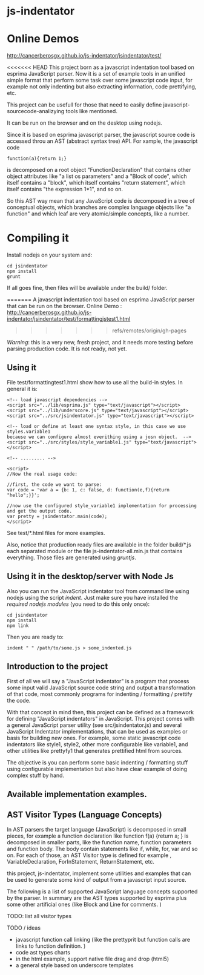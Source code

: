 js-indentator
=============

Online Demos
=============
http://cancerberosgx.github.io/js-indentator/jsindentator/test/

<<<<<<< HEAD
This project born as a javascript indentation tool based on esprima JavaScript parser. Now it is a set of example tools in an unified simple format that perform some task over some javascript code input, for example not only indenting but also extracting information, code prettifying, etc. 

This project can be usefull for those that need to easily define javascript-sourcecode-analizying tools like mentioned. 

It can be run on the browser and on the desktop using nodejs. 

Since it is based on esprima javascript parser, the javascript source code is accessed throu an AST (abstract syntax tree) API. For xample, the javascript code 

	function(a){return 1;}

is decomposed on a root object "FunctionDeclaration" that contains other object attributes like "a list os parameters" and a "Block of code", which itself contains a "block", which itself contains  "return statement", which itself contains "the expression 1*1", and so on. 

So this AST way mean that any JavaScript code is decomposed in a tree of conceptual objects, which branches are complex language objects like "a function" and which leaf are very atomic/simple concepts, like a number. 

Compiling it
=============
Install nodejs on your system and: 

	cd jsindentator
	npm install 
	grunt

If all goes fine, then files will be available under the build/ folder. 

=======
A javascript indentation tool based on esprima JavaScript parser that can be run on the browser. 
Online Demo : http://cancerberosgx.github.io/js-indentator/jsindentator/test/formattingjstest1.html
>>>>>>> refs/remotes/origin/gh-pages

*Warning*: this is a very new, fresh project, and it needs more testing before parsing production code. It is not ready, not yet.
 
## Using it

File test/formattingtest1.html show how to use all the build-in styles. In general it is: 


	<!-- load javascript dependencies -->
	<script src="../lib/esprima.js" type="text/javascript"></script>
	<script src="../lib/underscore.js" type="text/javascript"></script>
	<script src="../src/jsindentator.js" type="text/javascript"></script>
	
	<!-- load or define at least one syntax style, in this case we use styles.variable1 
	because we can configure almost everithing using a josn object.  -->
	<script src="../src/styles/style_variable1.js" type="text/javascript"></script>
	
	<!-- ......... -->
	
	<script>
	//Now the real usage code: 
	
	//first, the code we want to parse: 
	var code = 'var a = {b: 1, c: false, d: function(e,f){return "hello";}}';
	
	//now use the configured style_variable1 implementation for processing and get the output code.
	var pretty = jsindentator.main(code); 
	</script>


See test/*.html files for more examples. 

Also, notice that production ready files are available in the folder build/*.js each separated 
module or the file js-indentator-all.min.js that contains everything.  Those files are generated using *gruntjs*. 


## Using it in the desktop/server with Node Js

Also you can run the JavaScript indentator tool from command line using nodejs using 
the script *indent*. Just make sure you have installed the *required nodejs modules* (you need to do this only once):

	cd jsindentator
	npm install
	npm link

Then you are ready to:

	indent " " /path/to/some.js > some_indented.js


## Introduction to the project

First of all we will say a "JavaScript indentator" is a program that process some input valid JavaScript 
source code string and output a transformation of that code, most commonly programs for 
indenting / formatting / prettify the code. 

With that concept in mind then, this project can be defined as a framework for defining 
"JavaScript indentators" in JavaScript. This project comes with a general JavaScript parser utility 
(see src/jsindentator.js) and several JavaScript Indentator implementations, that can be used as examples 
or basis for building new ones. For example, some static javascript code 
indentators like style1, style2, other more configurable like variable1, and other utilities 
like prettyfy1 that generates prettified html from sources. 

The objective is you can perform some basic indenting / formatting stuff using configurable implementation but also have 
clear example of doing complex stuff by hand.


## Available implementation examples. 



## AST Visitor Types (Language Concepts)

In AST parsers the target language (JavaScript) is decomposed in small pieces, 
for example a function declaration like function f(a) {return a; } is decomposed in smaller parts, 
like the function name, function parameters and function body. The body contain statements like if, 
while, for, var and so on. For each of those, an AST Visitor type is defined for example 
, VariableDeclaration, ForInStatement, ReturnStatement, etc. 

this project, js-indentator, implement some utilities and examples that can be used to generate some 
kind of output from a javascript input source.  

The following is a list of supported JavaScript language concepts supported by the parser. 
In summary are the AST types supported by esprima plus some other artificial ones 
(like Block and Line for comments. )  

TODO: list all visitor types




TODO / ideas

* javascript function call linking (like the prettyprit but function calls are links to function definition. )
* code ast types charts
* in the html example, support native file drag and drop (html5)
* a general style based on underscore templates
